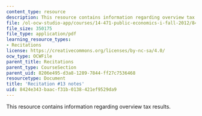 ```yaml
---
content_type: resource
description: This resource contains information regarding overview tax results.
file: /ol-ocw-studio-app/courses/14-471-public-economics-i-fall-2012/8424e343baacf31b0138421ef9529da9_MIT14_471F12_recnotes13.pdf
file_size: 350175
file_type: application/pdf
learning_resource_types:
- Recitations
license: https://creativecommons.org/licenses/by-nc-sa/4.0/
ocw_type: OCWFile
parent_title: Recitations
parent_type: CourseSection
parent_uid: 8206e495-d3a8-1289-7844-ff27c7536468
resourcetype: Document
title: 'Recitation #13 notes'
uid: 8424e343-baac-f31b-0138-421ef9529da9
---
```

This resource contains information regarding overview tax results.